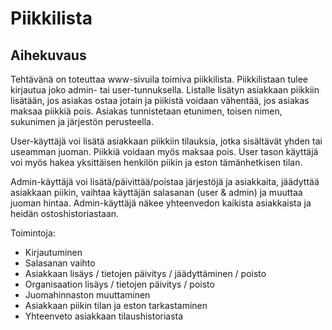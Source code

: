 # Piikkilista
## Aihekuvaus
Tehtävänä on toteuttaa www-sivuila toimiva piikkilista. Piikkilistaan
tulee kirjautua joko admin- tai user-tunnuksella. Listalle
lisätyn asiakkaan piikkiin lisätään, jos asiakas ostaa jotain ja piikistä
voidaan vähentää, jos asiakas maksaa piikkiä pois. Asiakas tunnistetaan
etunimen, toisen nimen, sukunimen ja järjestön perusteella.

User-käyttäjä voi lisätä asiakkaan piikkiin tilauksia, jotka sisältävät 
yhden tai useamman juoman. Piikkiä voidaan myös maksaa pois. User tason 
käyttäjä voi myös hakea yksittäisen henkilön piikin ja eston 
tämänhetkisen tilan.

Admin-käyttäjä voi lisätä/päivittää/poistaa järjestöjä ja asiakkaita,
jäädyttää asiakkaan piikin, vaihtaa käyttäjän salasanan (user & admin)
ja muuttaa juoman hintaa. Admin-käyttäjä näkee yhteenvedon kaikista
asiakkaista ja heidän ostoshistoriastaan.

Toimintoja:
- Kirjautuminen
- Salasanan vaihto
- Asiakkaan lisäys / tietojen päivitys / jäädyttäminen / poisto
- Organisaation lisäys / tietojen päivitys / poisto
- Juomahinnaston muuttaminen
- Asiakkaan piikin tilan ja eston tarkastaminen
- Yhteenveto asiakkaan tilaushistoriasta
